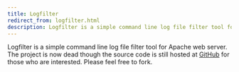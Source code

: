 ```yaml
---
title: Logfilter
redirect_from: logfilter.html
description: Logfilter is a simple command line log file filter tool for Apache web server. The project is now dead though the source code is still hosted at GitHub for those who are interested. Please feel free to fork.
---
```


Logfilter is a simple command line log file filter tool for Apache web server. The project is now dead though the source code is still hosted at [GitHub](https://github.com/openxtra/logfilter) for those who are interested. Please feel free to fork.

